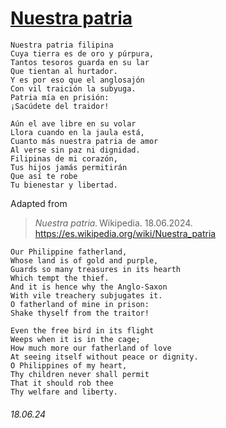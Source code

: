 # [Nuestra patria](https://www.youtube.com/watch?v=EndGctrIEjA)
```
Nuestra patria filipina
Cuya tierra es de oro y púrpura,
Tantos tesoros guarda en su lar
Que tientan al hurtador.
Y es por eso que el anglosajón
Con vil traición la subyuga.
Patria mía en prisión:
¡Sacúdete del traidor!

Aún el ave libre en su volar
Llora cuando en la jaula está,
Cuanto más nuestra patria de amor
Al verse sin paz ni dignidad.
Filipinas de mi corazón,
Tus hijos jamás permitirán
Que así te robe
Tu bienestar y libertad.
```
Adapted from
> *Nuestra patria.* Wikipedia. 18.06.2024. https://es.wikipedia.org/wiki/Nuestra_patria
```
Our Philippine fatherland,
Whose land is of gold and purple,
Guards so many treasures in its hearth
Which tempt the thief.
And it is hence why the Anglo-Saxon
With vile treachery subjugates it.
O fatherland of mine in prison:
Shake thyself from the traitor!

Even the free bird in its flight
Weeps when it is in the cage;
How much more our fatherland of love
At seeing itself without peace or dignity.
O Philippines of my heart,
Thy children never shall permit
That it should rob thee
Thy welfare and liberty.
```
###### 18.06.24
